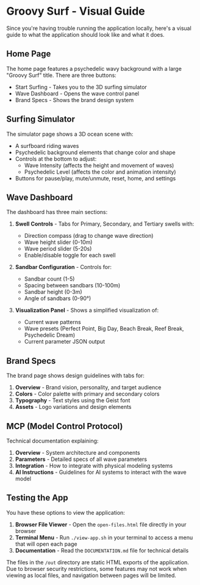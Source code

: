 # Groovy Surf - Visual Guide

Since you're having trouble running the application locally, here's a visual guide to what the application should look like and what it does.

## Home Page

The home page features a psychedelic wavy background with a large "Groovy Surf" title. There are three buttons:
- Start Surfing - Takes you to the 3D surfing simulator
- Wave Dashboard - Opens the wave control panel
- Brand Specs - Shows the brand design system

## Surfing Simulator

The simulator page shows a 3D ocean scene with:
- A surfboard riding waves
- Psychedelic background elements that change color and shape
- Controls at the bottom to adjust:
  - Wave Intensity (affects the height and movement of waves)
  - Psychedelic Level (affects the color and animation intensity)
- Buttons for pause/play, mute/unmute, reset, home, and settings

## Wave Dashboard

The dashboard has three main sections:
1. **Swell Controls** - Tabs for Primary, Secondary, and Tertiary swells with:
   - Direction compass (drag to change wave direction)
   - Wave height slider (0-10m)
   - Wave period slider (5-20s)
   - Enable/disable toggle for each swell

2. **Sandbar Configuration** - Controls for:
   - Sandbar count (1-5)
   - Spacing between sandbars (10-100m)
   - Sandbar height (0-3m)
   - Angle of sandbars (0-90°)

3. **Visualization Panel** - Shows a simplified visualization of:
   - Current wave patterns
   - Wave presets (Perfect Point, Big Day, Beach Break, Reef Break, Psychedelic Dream)
   - Current parameter JSON output

## Brand Specs

The brand page shows design guidelines with tabs for:
1. **Overview** - Brand vision, personality, and target audience
2. **Colors** - Color palette with primary and secondary colors
3. **Typography** - Text styles using the Geist font
4. **Assets** - Logo variations and design elements

## MCP (Model Control Protocol)

Technical documentation explaining:
1. **Overview** - System architecture and components
2. **Parameters** - Detailed specs of all wave parameters
3. **Integration** - How to integrate with physical modeling systems
4. **AI Instructions** - Guidelines for AI systems to interact with the wave model

## Testing the App

You have these options to view the application:

1. **Browser File Viewer** - Open the `open-files.html` file directly in your browser
2. **Terminal Menu** - Run `./view-app.sh` in your terminal to access a menu that will open each page
3. **Documentation** - Read the `DOCUMENTATION.md` file for technical details

The files in the `/out` directory are static HTML exports of the application. Due to browser security restrictions, some features may not work when viewing as local files, and navigation between pages will be limited.